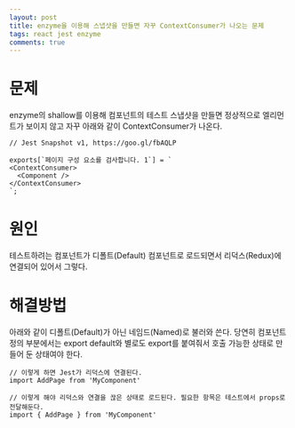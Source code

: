 ```yaml
---
layout: post
title: enzyme을 이용해 스냅샷을 만들면 자꾸 ContextConsumer가 나오는 문제
tags: react jest enzyme
comments: true
---
```


# 문제

enzyme의 shallow를 이용해 컴포넌트의 테스트 스냅샷을 만들면 정상적으로 엘리먼트가 보이지 않고 자꾸 아래와 같이 ContextConsumer가 나온다.

```
// Jest Snapshot v1, https://goo.gl/fbAQLP

exports[`페이지 구성 요소를 검사합니다. 1`] = `
<ContextConsumer>
  <Component />
</ContextConsumer>
`;
```

# 원인

테스트하려는 컴포넌트가 디폴트(Default) 컴포넌트로 로드되면서 리덕스(Redux)에 연결되어 있어서 그렇다.

# 해결방법

아래와 같이 디폴트(Default)가 아닌 네임드(Named)로 불러와 쓴다. 당연히 컴포넌트 정의 부분에서는 export default와 별로도 export를 붙여줘서 호출 가능한 상태로 만들어 둔 상태여야 한다.

```
// 이렇게 하면 Jest가 리덕스에 연결된다.
import AddPage from 'MyComponent'

// 이렇게 해야 리덕스와 연결을 끊은 상태로 로드된다. 필요한 항목은 테스트에서 props로 전달해둔다.
import { AddPage } from 'MyComponent'
```
